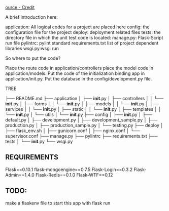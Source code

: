 [ource - Credit](https://pythonbasics.org/flask-boilerplate/)


A brief introduction here:

application: All logical codes for a project are placed here
config: the configuration file for the project
deploy: deployment related files
tests: the directory file in which the unit test code is located:
manage.py: Flask-Script run file
pylintrc: pylint standard
requirements.txt list of project dependent libraries
wsgi.py:wsgi run


So where to put the code?

Place the route code in application/controllers
place the model code in application/models.
Put the code of the initialization binding app in application/init.py.
Put the database in the config/development.py file.



TREE

├── README.md
├── application
│   ├── __init__.py
│   ├── controllers
│   │   └── __init__.py
│   ├── forms
│   │   └── __init__.py
│   ├── models
│   │   └── __init__.py
│   ├── services
│   │   └── __init__.py
│   ├── static
│   │   └── __init__.py
│   ├── templates
│   │   └── __init__.py
│   └── utils
│       └── __init__.py
├── config
│   ├── __init__.py
│   ├── default.py
│   ├── development.py
│   ├── development_sample.py
│   ├── production.py
│   ├── production_sample.py
│   └── testing.py
├── deploy
│   ├── flask_env.sh
│   ├── gunicorn.conf
│   ├── nginx.conf
│   └── supervisor.conf
├── manage.py
├── pylintrc
├── requirements.txt
├── tests
│   └── __init__.py
└── wsgi.py


## REQUIREMENTS
Flask==0.10.1
flask-mongoengine==0.7.5
Flask-Login==0.3.2
Flask-Admin==1.4.0
Flask-Redis==0.1.0
Flask-WTF==0.12



## TODO:
make a flaskenv file to start this app with flask run
